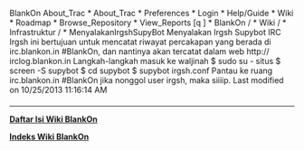    BlankOn
 About_Trac
    * About_Trac
    * Preferences
    * Login
    * Help/Guide
    * Wiki
    * Roadmap
    * Browse_Repository
    * View_Reports
[q                 ]
    * BlankOn  /
    * Wiki  /
    * Infrastruktur  /
    * MenyalakanIrgshSupyBot
Menyalakan Irgsh Supybot IRC
Irgsh ini bertujuan untuk mencatat riwayat percakapan yang berada di
irc.blankon.in #BlankOn, dan nantinya akan tercatat dalam web http://
irclog.blankon.in
Langkah-langkah masuk ke waljinah
$ sudo su - situs
$ screen -S supybot
$ cd supybot
$ supybot irgsh.conf
Pantau ke ruang irc.blankon.in #BlankOn jika nonggol user irgsh, maka siiiip.
Last modified on 10/25/2013 11:16:14 AM
#### 
    
 
 
 
 
 
---
[**Daftar Isi Wiki BlankOn**](/DaftarIsi/README.md)
 
[**Indeks Wiki BlankOn**](/Indeks.md)
